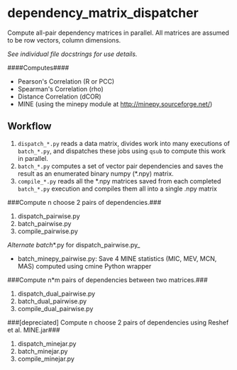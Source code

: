 dependency_matrix_dispatcher
============================
Compute all-pair dependency matrices in parallel.
All matrices are assumed to be row vectors, column dimensions.

*See individual file docstrings for use details.*

####Computes####
* Pearson's Correlation (R or PCC)
* Spearman's Correlation (rho)
* Distance Correlation (dCOR)
* MINE (using the minepy module at http://minepy.sourceforge.net/)

Workflow
--------

1. `dispatch_*.py` reads a data matrix, divides work into many executions of `batch_*.py`,
and dispatches these jobs using `qsub` to compute this work in parallel.
2. `batch_*.py` computes a set of vector pair dependencies and saves the result as an
enumerated binary numpy (*.npy) matrix.
3. `compile_*.py` reads all the *.npy matrices saved from each completed `batch_*.py`
execution and compiles them all into a single .npy matrix


###Compute n choose 2 pairs of dependencies.###

1. dispatch_pairwise.py
2. batch_pairwise.py
3. compile_pairwise.py

_Alternate batch_*.py for dispatch_pairwise.py_
* batch_minepy_pairwise.py: Save 4 MINE statistics (MIC, MEV, MCN, MAS) computed using cmine Python wrapper

###Compute n*m pairs of dependencies between two matrices.###

1. dispatch_dual_pairwise.py
2. batch_dual_pairwise.py
3. compile_dual_pairwise.py

###[depreciated] Compute n choose 2 pairs of dependencies using Reshef et al. MINE.jar###

1. dispatch_minejar.py
2. batch_minejar.py
3. compile_minejar.py





